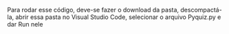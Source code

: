 Para rodar esse código, deve-se fazer o download da pasta, descompactá-la, abrir essa pasta no Visual Studio Code, selecionar o arquivo Pyquiz.py e dar Run nele
